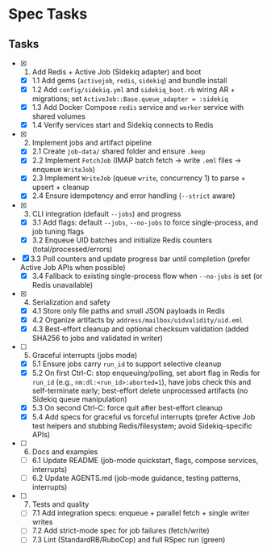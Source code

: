 # Spec Tasks

## Tasks

- [x] 1. Add Redis + Active Job (Sidekiq adapter) and boot
  - [x] 1.1 Add gems (`activejob`, `redis`, `sidekiq`) and bundle install
  - [x] 1.2 Add `config/sidekiq.yml` and `sidekiq_boot.rb` wiring AR + migrations; set `ActiveJob::Base.queue_adapter = :sidekiq`
  - [x] 1.3 Add Docker Compose `redis` service and `worker` service with shared volumes
  - [x] 1.4 Verify services start and Sidekiq connects to Redis

- [x] 2. Implement jobs and artifact pipeline
  - [x] 2.1 Create `job-data/` shared folder and ensure `.keep`
  - [x] 2.2 Implement `FetchJob` (IMAP batch fetch → write `.eml` files → enqueue `WriteJob`)
  - [x] 2.3 Implement `WriteJob` (queue `write`, concurrency 1) to parse + upsert + cleanup
  - [x] 2.4 Ensure idempotency and error handling (`--strict` aware)

- [x] 3. CLI integration (default `--jobs`) and progress
  - [x] 3.1 Add flags: default `--jobs`, `--no-jobs` to force single-process, and job tuning flags
  - [x] 3.2 Enqueue UID batches and initialize Redis counters (total/processed/errors)
- [x] 3.3 Poll counters and update progress bar until completion (prefer Active Job APIs when possible)
  - [x] 3.4 Fallback to existing single-process flow when `--no-jobs` is set (or Redis unavailable)

- [x] 4. Serialization and safety
  - [x] 4.1 Store only file paths and small JSON payloads in Redis
  - [x] 4.2 Organize artifacts by `address/mailbox/uidvalidity/uid.eml`
  - [x] 4.3 Best-effort cleanup and optional checksum validation (added SHA256 to jobs and validated in writer)

- [ ] 5. Graceful interrupts (jobs mode)
  - [x] 5.1 Ensure jobs carry `run_id` to support selective cleanup
  - [x] 5.2 On first Ctrl-C: stop enqueuing/polling, set abort flag in Redis for `run_id` (e.g., `nm:dl:<run_id>:aborted=1`), have jobs check this and self-terminate early; best-effort delete unprocessed artifacts (no Sidekiq queue manipulation)
  - [x] 5.3 On second Ctrl-C: force quit after best-effort cleanup
  - [x] 5.4 Add specs for graceful vs forceful interrupts (prefer Active Job test helpers and stubbing Redis/filesystem; avoid Sidekiq-specific APIs)

- [ ] 6. Docs and examples
  - [ ] 6.1 Update README (job-mode quickstart, flags, compose services, interrupts)
  - [ ] 6.2 Update AGENTS.md (job-mode guidance, testing patterns, interrupts)

- [ ] 7. Tests and quality
  - [ ] 7.1 Add integration specs: enqueue + parallel fetch + single writer writes
  - [ ] 7.2 Add strict-mode spec for job failures (fetch/write)
  - [ ] 7.3 Lint (StandardRB/RuboCop) and full RSpec run (green)
